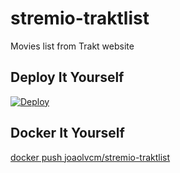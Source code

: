 # stremio-traktlist
 Movies list from Trakt website

## Deploy It Yourself
[![Deploy](https://www.herokucdn.com/deploy/button.svg)](https://heroku.com/deploy?template=https://github.com/jlvcm/stremio-traktlist)

## Docker It Yourself
[docker push joaolvcm/stremio-traktlist](https://hub.docker.com/repository/docker/joaolvcm/stremio-traktlist)